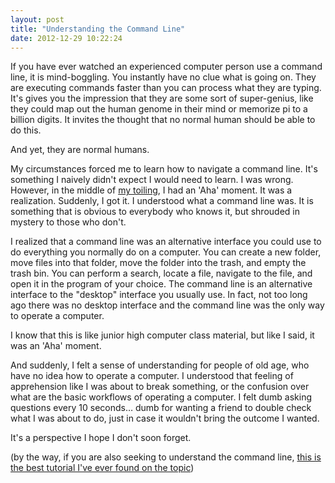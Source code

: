 ```yaml
---
layout: post
title: "Understanding the Command Line"
date: 2012-12-29 10:22:24
---
```


If you have ever watched an experienced computer person use a command line, it is mind-boggling. You instantly have no clue what is going on. They are executing commands faster than you can process what they are typing. It's gives you the impression that they are some sort of super-genius, like they could map out the human genome in their mind or memorize pi to a billion digits. It invites the thought that no normal human should be able to do this.

And yet, they are normal humans.

My circumstances forced me to learn how to navigate a command line. It's something I naively didn't expect I would need to learn. I was wrong. However, in the middle of [my toiling][1], I had an 'Aha' moment. It was a realization. Suddenly, I got it. I understood what a command line was. It is something that is obvious to everybody who knows it, but shrouded in mystery to those who don't.

 [1]: http://bryanbraun.com/2012/11/05/command-line-terrifying-thing "The Command Line is a Terrifying Thing"

I realized that a command line was an alternative interface you could use to do everything you normally do on a computer. You can create a new folder, move files into that folder, move the folder into the trash, and empty the trash bin. You can perform a search, locate a file, navigate to the file, and open it in the program of your choice. The command line is an alternative interface to the "desktop" interface you usually use. In fact, not too long ago there was no desktop interface and the command line was the only way to operate a computer.

I know that this is like junior high computer class material, but like I said, it was an 'Aha' moment.

And suddenly, I felt a sense of understanding for people of old age, who have no idea how to operate a computer. I understood that feeling of apprehension like I was about to break something, or the confusion over what are the basic workflows of operating a computer. I felt dumb asking questions every 10 seconds… dumb for wanting a friend to double check what I was about to do, just in case it wouldn't bring the outcome I wanted.

It's a perspective I hope I don't soon forget.

(by the way, if you are also seeking to understand the command line, <a href="http://wiseheartdesign.com/articles/2010/11/12/the-designers-guide-to-the-osx-command-prompt/" target="_blank" title="It's for Mac OS only. Sorry Windows users.">this is the best tutorial I've ever found on the topic</a>)
